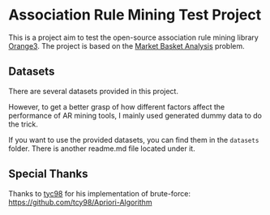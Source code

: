 # Association Rule Mining Test Project

This is a project aim to test the open-source association rule mining library [Orange3](https://orange.biolab.si/). The project is based on the [Market Basket Analysis](https://en.wikipedia.org/wiki/Market_basket_analysis) problem.

## Datasets
There are several datasets provided in this project.

However, to get a better grasp of how different factors affect the performance of AR mining tools, I mainly used generated dummy data to do the trick.

If you want to use the provided datasets, you can find them in the `datasets` folder. There is another readme.md file located under it.

## Special Thanks

Thanks to [tyc98](https://github.com/tcy98) for his implementation of brute-force: https://github.com/tcy98/Apriori-Algorithm

